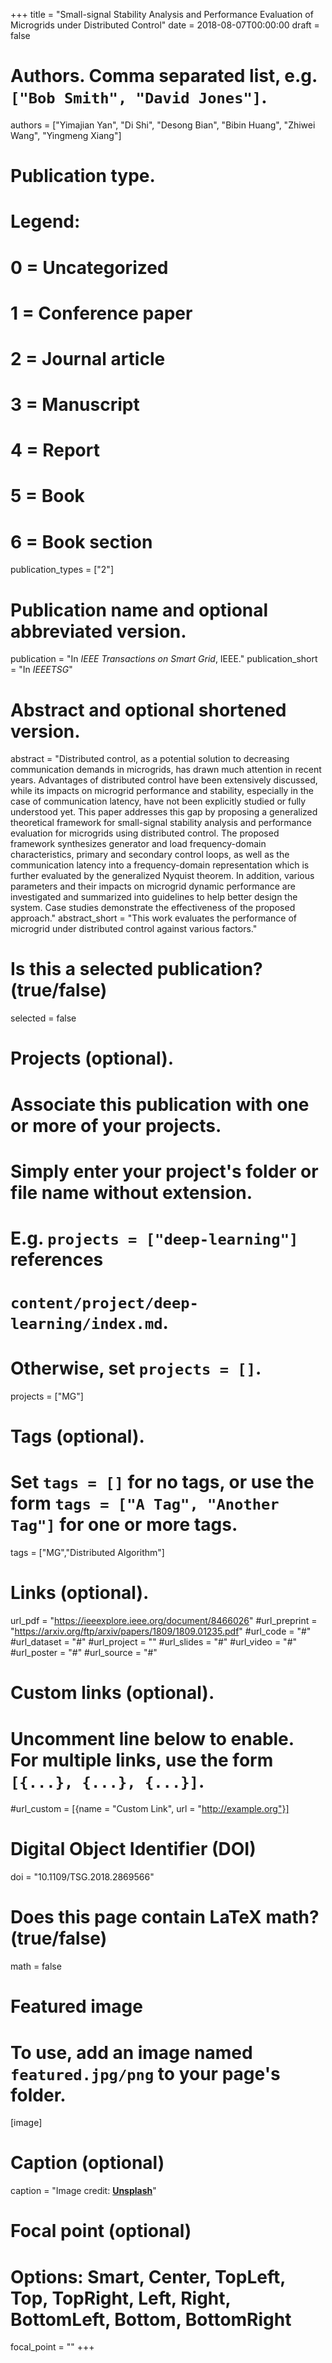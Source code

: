 +++
title = "Small-signal Stability Analysis and Performance Evaluation of Microgrids under Distributed Control"
date = 2018-08-07T00:00:00
draft = false

# Authors. Comma separated list, e.g. `["Bob Smith", "David Jones"]`.
authors = ["Yimajian Yan", "Di Shi", "Desong Bian", "Bibin Huang", "Zhiwei Wang", "Yingmeng Xiang"]

# Publication type.
# Legend:
# 0 = Uncategorized
# 1 = Conference paper
# 2 = Journal article
# 3 = Manuscript
# 4 = Report
# 5 = Book
# 6 = Book section
publication_types = ["2"]

# Publication name and optional abbreviated version.
publication = "In *IEEE Transactions on Smart Grid*, IEEE."
publication_short = "In *IEEETSG*"

# Abstract and optional shortened version.
abstract = "Distributed control, as a potential solution to decreasing communication demands in microgrids, has drawn much attention in recent years. Advantages of distributed control have been extensively discussed, while its impacts on microgrid performance and stability, especially in the case of communication latency, have not been explicitly studied or fully understood yet. This paper addresses this gap by proposing a generalized theoretical framework for small-signal stability analysis and performance evaluation for microgrids using distributed control. The proposed framework synthesizes generator and load frequency-domain characteristics, primary and secondary control loops, as well as the communication latency into a frequency-domain representation which is further evaluated by the generalized Nyquist theorem. In addition, various parameters and their impacts on microgrid dynamic performance are investigated and summarized into guidelines to help better design the system. Case studies demonstrate the effectiveness of the proposed approach."
abstract_short = "This work evaluates the performance of microgrid under distributed control against various factors."

# Is this a selected publication? (true/false)
selected = false

# Projects (optional).
#   Associate this publication with one or more of your projects.
#   Simply enter your project's folder or file name without extension.
#   E.g. `projects = ["deep-learning"]` references 
#   `content/project/deep-learning/index.md`.
#   Otherwise, set `projects = []`.
projects = ["MG"]

# Tags (optional).
#   Set `tags = []` for no tags, or use the form `tags = ["A Tag", "Another Tag"]` for one or more tags.
tags = ["MG","Distributed Algorithm"]

# Links (optional).
url_pdf = "https://ieeexplore.ieee.org/document/8466026"
#url_preprint = "https://arxiv.org/ftp/arxiv/papers/1809/1809.01235.pdf"
#url_code = "#"
#url_dataset = "#"
#url_project = ""
#url_slides = "#"
#url_video = "#"
#url_poster = "#"
#url_source = "#"

# Custom links (optional).
#   Uncomment line below to enable. For multiple links, use the form `[{...}, {...}, {...}]`.
#url_custom = [{name = "Custom Link", url = "http://example.org"}]

# Digital Object Identifier (DOI)
doi = "10.1109/TSG.2018.2869566"

# Does this page contain LaTeX math? (true/false)
math = false

# Featured image
# To use, add an image named `featured.jpg/png` to your page's folder. 
[image]
  # Caption (optional)
  caption = "Image credit: [**Unsplash**](https://unsplash.com/photos/pLCdAaMFLTE)"

  # Focal point (optional)
  # Options: Smart, Center, TopLeft, Top, TopRight, Left, Right, BottomLeft, Bottom, BottomRight
  focal_point = ""
+++

